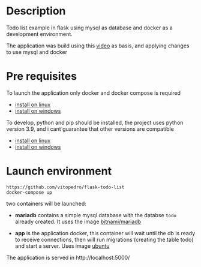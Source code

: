 # Description

Todo list example in flask using mysql as database and docker as a development environment.

The application was build using this [video](https://www.youtube.com/watch?v=Z1RJmh_OqeA&t=327s) as basis, and applying changes to use mysql and docker

# Pre requisites

To launch the application only docker and docker compose is required

- [install on linux](https://docs.docker.com/compose/install/)
- [install on windows](https://docs.docker.com/docker-for-windows/install/)

To develop, python and pip should be installed, the project uses python version 3.9, and i cant guarantee that other versions are compatible

- [install on linux](https://docs.python-guide.org/starting/install3/linux/)
- [install on windows](https://www.python.org/downloads/windows/)

# Launch environment

```
https://github.com/vitopedro/flask-todo-list
docker-compose up
```

two containers will be launched:

- **mariadb** contains a simple mysql database with the databse `todo` already created. It uses the image [bitnami/mariadb](https://hub.docker.com/r/bitnami/mariadb)

- **app** is the application docker, this container will wait until the db is ready to receive connections, then will run migrations (creating the table todo) and start a server. Uses image [ubuntu](https://hub.docker.com/_/ubuntu)

The application is served in http://localhost:5000/
